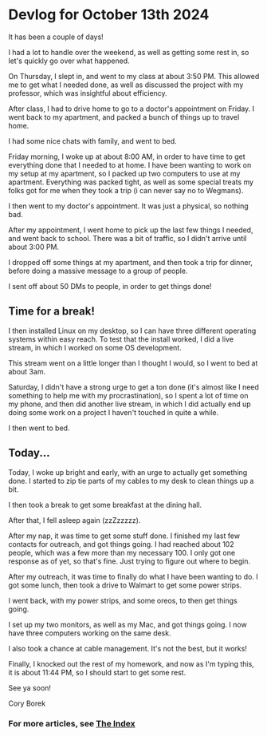 # Devlog for October 13th 2024

It has been a couple of days!

I had a lot to handle over the weekend, as well as getting some rest in, so let's quickly go over what happened.

On Thursday, I slept in, and went to my class at about 3:50 PM. This allowed me to get what I needed done, as well as discussed the project with my professor, which was insightful about efficiency.

After class, I had to drive home to go to a doctor's appointment on Friday. I went back to my apartment, and packed a bunch of things up to travel home.

I had some nice chats with family, and went to bed.

Friday morning, I woke up at about 8:00 AM, in order to have time to get everything done that I needed to at home. I have been wanting to work on my setup at my apartment, so I packed up two computers to use at my apartment. Everything was packed tight, as well as some special treats my folks got for me when they took a trip (i can never say no to Wegmans).

I then went to my doctor's appointment. It was just a physical, so nothing bad.

After my appointment, I went home to pick up the last few things I needed, and went back to school. There was a bit of traffic, so I didn't arrive until about 3:00 PM.

I dropped off some things at my apartment, and then took a trip for dinner, before doing a massive message to a group of people.

I sent off about 50 DMs to people, in order to get things done!

## Time for a break!
I then installed Linux on my desktop, so I can have three different operating systems within easy reach. To test that the install worked, I did a live stream, in which I worked on some OS development.

This stream went on a little longer than I thought I would, so I went to bed at about 3am.

Saturday, I didn't have a strong urge to get a ton done (it's almost like I need something to help me with my procrastination), so I spent a lot of time on my phone, and then did another live stream, in which I did actually end up doing some work on a project I haven't touched in quite a while.

I then went to bed.

## Today...
Today, I woke up bright and early, with an urge to actually get something done. I started to zip tie parts of my cables to my desk to clean things up a bit.

I then took a break to get some breakfast at the dining hall.

After that, I fell asleep again (zzZzzzzz).

After my nap, it was time to get some stuff done. I finished my last few contacts for outreach, and got things going. I had reached about 102 people, which was a few more than my necessary 100. I only got one response as of yet, so that's fine. Just trying to figure out where to begin.

After my outreach, it was time to finally do what I have been wanting to do. I got some lunch, then took a drive to Walmart to get some power strips.

I went back, with my power strips, and some oreos, to then get things going.

I set up my two monitors, as well as my Mac, and got things going. I now have three computers working on the same desk.

I also took a chance at cable management. It's not the best, but it works!

Finally, I knocked out the rest of my homework, and now as I'm typing this, it is about 11:44 PM, so I should start to get some rest.

See ya soon!

Cory Borek

### For more articles, see [The Index](%WEBPATH%/projects/project-stardust/devlogs/)